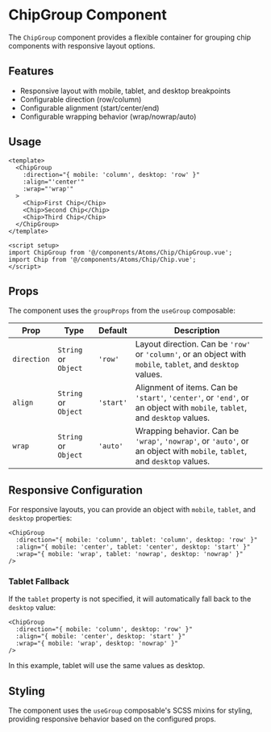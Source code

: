 # ChipGroup Component

The `ChipGroup` component provides a flexible container for grouping chip components with responsive layout options.

## Features

- Responsive layout with mobile, tablet, and desktop breakpoints
- Configurable direction (row/column)
- Configurable alignment (start/center/end)
- Configurable wrapping behavior (wrap/nowrap/auto)

## Usage

```vue
<template>
  <ChipGroup 
    :direction="{ mobile: 'column', desktop: 'row' }"
    :align="'center'"
    :wrap="'wrap'"
  >
    <Chip>First Chip</Chip>
    <Chip>Second Chip</Chip>
    <Chip>Third Chip</Chip>
  </ChipGroup>
</template>

<script setup>
import ChipGroup from '@/components/Atoms/Chip/ChipGroup.vue';
import Chip from '@/components/Atoms/Chip/Chip.vue';
</script>
```

## Props

The component uses the `groupProps` from the `useGroup` composable:

| Prop | Type | Default | Description |
|------|------|---------|-------------|
| `direction` | `String` or `Object` | `'row'` | Layout direction. Can be `'row'` or `'column'`, or an object with `mobile`, `tablet`, and `desktop` values. |
| `align` | `String` or `Object` | `'start'` | Alignment of items. Can be `'start'`, `'center'`, or `'end'`, or an object with `mobile`, `tablet`, and `desktop` values. |
| `wrap` | `String` or `Object` | `'auto'` | Wrapping behavior. Can be `'wrap'`, `'nowrap'`, or `'auto'`, or an object with `mobile`, `tablet`, and `desktop` values. |

## Responsive Configuration

For responsive layouts, you can provide an object with `mobile`, `tablet`, and `desktop` properties:

```vue
<ChipGroup 
  :direction="{ mobile: 'column', tablet: 'column', desktop: 'row' }"
  :align="{ mobile: 'center', tablet: 'center', desktop: 'start' }"
  :wrap="{ mobile: 'wrap', tablet: 'nowrap', desktop: 'nowrap' }"
/>
```

### Tablet Fallback

If the `tablet` property is not specified, it will automatically fall back to the `desktop` value:

```vue
<ChipGroup 
  :direction="{ mobile: 'column', desktop: 'row' }"
  :align="{ mobile: 'center', desktop: 'start' }"
  :wrap="{ mobile: 'wrap', desktop: 'nowrap' }"
/>
```

In this example, tablet will use the same values as desktop.

## Styling

The component uses the `useGroup` composable's SCSS mixins for styling, providing responsive behavior based on the configured props.
